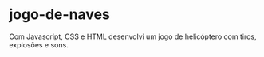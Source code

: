 # jogo-de-naves
Com Javascript, CSS e HTML desenvolvi um jogo de helicóptero com tiros, explosões e sons.
